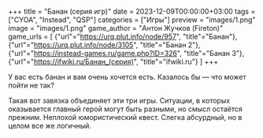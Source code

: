 +++
title = "Банан (серия игр)"
date = 2023-12-09T00:00:00+03:00
tags = ["CYOA", "Instead", "QSP"]
categories = ["Игры"]
preview = "images/1.png"
image = "images/1.png"
game_author = "Антон Жучков (Fireton)"
game_urls = [
    {"url"="https://urq.plut.info/node/957", "title"="Банан"},
    {"url"="https://urq.plut.info/node/3105", "title"="Банан 2"},
    {"url"="https://instead-games.ru/game.php?ID=326", "title"="Банан 3"},
    {"url"="https://ifwiki.ru/Банан_(серия)", "title"="ifwiki.ru"}
]
+++

У вас есть банан и вам очень хочется есть. Казалось бы — что может пойти не так?

Такая вот завязка объединяет эти три игры. Ситуации, в которых оказывается главный герой могут быть разными, но смысл остаётся прежним. Неплохой юмористический квест. Слегка абсурдный, но в целом все же логичный.